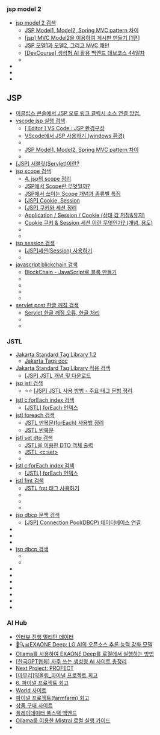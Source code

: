 ### jsp model 2
- [jsp model 2 검색](https://www.google.com/search?q=jsp+model+2&oq=jsp+model+2&gs_lcrp=EgZjaHJvbWUyCAgAEEUYHhg5MgcIARAAGIAEMgYIAhAAGB4yBggDEAAYHjIGCAQQABgeMgYIBRAAGB4yBggGEAAYHjIGCAcQABgeMgYICBAAGB4yBggJEAAYHtIBCDY5OTNqMGo3qAIAsAIA&sourceid=chrome&ie=UTF-8)
  - [JSP Model1, Model2, Spring MVC pattern 차이](https://velog.io/@chamroro/JSP-Model1-Model2-Spring-MVC-pattern-%EC%B0%A8%EC%9D%B4)
  - [[jsp] MVC Model2을 이용하여 게시판 만들기 [1편]](https://leeprogramer.tistory.com/35)
  - [JSP 모델1과 모델2, 그리고 MVC 패턴](https://hsp1116.tistory.com/9)
  - [[DevCourse] 생성형 AI 활용 백엔드 데브코스 44일차](https://codingga-dingga.tistory.com/386)
  - []()
- []()
- []()
- []()


## JSP
- [이클립스 콘솔에서 JSP 오류 링크 클릭시 소스 연결 방법.](https://macdev.tistory.com/170)
- [vscode jsp 실행 검색](https://www.google.com/search?q=vscode+jsp+%EC%8B%A4%ED%96%89&oq=vscode+jsp+&gs_lcrp=EgZjaHJvbWUqBwgBEAAYgAQyBggAEEUYOTIHCAEQABiABDIHCAIQABiABDIHCAMQABiABDIHCAQQABiABDIHCAUQABiABDIHCAYQABiABDIHCAcQABiABDIHCAgQABiABDIHCAkQABiABNIBCDQxOTBqMGo3qAIAsAIA&sourceid=chrome&ie=UTF-8#vhid=zephyr:0&vssid=atritem-https://plogds.tistory.com/995)
  - [[ Editor ] VS Code : JSP 환경구성](https://nevertrustbrutus.tistory.com/245)
  - [VScode에서 JSP 사용하기 (windows 환경)](https://pro-train.tistory.com/16)
  - []()
  - [JSP Model1, Model2, Spring MVC pattern 차이](https://velog.io/@chamroro/JSP-Model1-Model2-Spring-MVC-pattern-%EC%B0%A8%EC%9D%B4)
  - []()
- [[JSP] 서블릿(Servlet)이란?](https://mangkyu.tistory.com/14)
- [jsp scope 검색](https://www.google.com/search?q=jsp+scope&oq=jsp+scope+&gs_lcrp=EgZjaHJvbWUyCAgAEEUYHhg5MgYIARAAGB4yBggCEAAYHjIGCAMQABgeMgYIBBAAGB4yBggFEAAYHjIGCAYQABgeMgYIBxAAGB4yCAgIEAAYBRgeMggICRAAGAUYHtIBCDMyMDJqMGo3qAIAsAIA&sourceid=chrome&ie=UTF-8)
  - [4. jsp의 scope 정리](https://doitnow-man.tistory.com/entry/JSP-4-jsp%EC%9D%98-scope-%EC%A0%95%EB%A6%AC)
  - [JSP에서 Scope란 무엇일까?](https://wrd6774.tistory.com/16)
  - [JSP에서 쓰이는 Scope 개념과 종류별 특징](https://jjungslife.tistory.com/19)
  - [[JSP] Cookie, Session](https://ej-development-note.tistory.com/94)
  - [[JSP] 쿠키와 세션 정리](https://onevely.tistory.com/20)
  - [ Application / Session / Cookie (상태 값 저장&유지)](https://yeonee3219.tistory.com/150)
  - [ Cookie 쿠키 & Session 세션 이란 무엇인가? (개념, 용도)](https://creamilk88.tistory.com/101)
  - []()
  - []()
- [jsp session 검색](https://www.google.com/search?q=jsp+session&oq=jsp+session&gs_lcrp=EgZjaHJvbWUyBggAEEUYOTIHCAEQABiABDIHCAIQABiABDIHCAMQABiABDIHCAQQABiABDIHCAUQABiABDIHCAYQABiABDIGCAcQABgeMgYICBAAGB4yBggJEAAYHtIBCDIyNzlqMGo3qAIAsAIA&sourceid=chrome&ie=UTF-8)
  - [[JSP]세션(Session) 사용하기](https://m.blog.naver.com/hj_kim97/222574518040)
  - []()
- [javascript blickchain 검색](https://www.google.com/search?q=javascript+blickchain&oq=javascript+blickchain&gs_lcrp=EgZjaHJvbWUyBggAEEUYOTIJCAEQABgNGIAEMggIAhAAGA0YHjIICAMQABgNGB4yCAgEEAAYDRgeMggIBRAAGA0YHjIICAYQABgNGB4yCAgHEAAYDRgeMgoICBAAGAgYDRgeMgoICRAAGAgYDRge0gEIODcxNWowajeoAgCwAgA&sourceid=chrome&ie=UTF-8)
  - [BlockChain - JavaScript로 블록 만들기](https://bitkunst.tistory.com/entry/BlockChain-%EB%B8%94%EB%A1%9D-%EB%A7%8C%EB%93%A4%EA%B8%B0-1)
  - []()
  - []()
  - []()
  - []()
- [servlet post 한글 깨짐 검색](https://www.google.com/search?q=servlet+post+%ED%95%9C%EA%B8%80+%EA%B9%A8%EC%A7%90&oq=sevlet+post+&gs_lcrp=EgZjaHJvbWUqCAgCEAAYDRgeMgYIABBFGDkyCAgBEAAYDRgeMggIAhAAGA0YHjIICAMQABgNGB4yCAgEEAAYDRgeMggIBRAAGA0YHjIICAYQABgNGB4yCAgHEAAYDRgeMggICBAAGA0YHjIICAkQABgNGB7SAQg2Njk1ajBqN6gCALACAA&sourceid=chrome&ie=UTF-8)
  - [Servlet 한글 깨짐 오류, 한글 처리](https://kgvovc.tistory.com/34)
  - []()
  - []()



### JSTL
- [Jakarta Standard Tag Library 1.2](https://jakarta.ee/specifications/tags/1.2/)
  - [Jakarta Tags doc](https://jakarta.ee/specifications/tags/1.2/tagdocs/)
- [Jakarta Standard Tag Library 적용 검색](https://www.google.com/search?q=Jakarta+Standard+Tag+Library+%EC%A0%81%EC%9A%A9&newwindow=1&sca_esv=2b30a2d6adf9d914&ei=Q1e1aK2yB4XP1e8P4fGrkQM&ved=0ahUKEwjt34_WkLePAxWFZ_UHHeH4KjIQ4dUDCBA&uact=5&oq=Jakarta+Standard+Tag+Library+%EC%A0%81%EC%9A%A9&gs_lp=Egxnd3Mtd2l6LXNlcnAiI0pha2FydGEgU3RhbmRhcmQgVGFnIExpYnJhcnkg7KCB7JqpMgUQIRigATIFECEYoAEyBRAhGKABMgUQIRigAUj5GFDTA1jSF3ACeAGQAQCYAbQCoAGLD6oBBTItNi4xuAEDyAEA-AEBmAIFoALVBsICChAAGLADGNYEGEfCAgcQABiABBgTwgIGEAAYExgemAMAiAYBkAYKkgcHMi4wLjIuMaAH2h2yBwUyLTIuMbgHzgbCBwMwLjXIBwk&sclient=gws-wiz-serp)
  - [[JSP] JSTL 개념 및 다운로드](https://blog.naver.com/lgr0406/221721466381)
- [jsp jstl 검색](https://www.google.com/search?q=jsp+jstl&oq=jsp+jstl&gs_lcrp=EgZjaHJvbWUqBwgAEAAYgAQyBwgAEAAYgAQyBwgBEAAYgAQyBwgCEAAYgAQyBggDEAAYHjIGCAQQABgeMgYIBRBFGDwyBggGEEUYPDIGCAcQRRg90gEINTUzOGowajeoAgCwAgA&sourceid=chrome&ie=UTF-8)
  - ⭐⭐ [[JSP] JSTL 사용 방법 - 주요 태그 문법 정리](https://atoz-develop.tistory.com/entry/JSP-JSTL-%EC%82%AC%EC%9A%A9-%EB%B0%A9%EB%B2%95-%EC%A3%BC%EC%9A%94-%ED%83%9C%EA%B7%B8-%EB%AC%B8%EB%B2%95-%EC%A0%95%EB%A6%AC)
- [jstl c:forEach index 검색](https://www.google.com/search?q=jstl+c%3AforEach+index&oq=jstl+c%3AforEach+index&gs_lcrp=EgZjaHJvbWUyBggAEEUYOdIBCTQwNzA4ajBqN6gCALACAA&sourceid=chrome&ie=UTF-8)
  - [[JSTL] forEach 인덱스](https://bangyee.tistory.com/12)
- [jstl foreach 검색](https://www.google.com/search?q=jstl+foreach&oq=jstl+foreach&gs_lcrp=EgZjaHJvbWUqBwgAEAAYgAQyBwgAEAAYgAQyBwgBEAAYgAQyBwgCEAAYgAQyBwgDEAAYgAQyBwgEEAAYgAQyBwgFEAAYgAQyBwgGEAAYgAQyBggHEEUYPdIBCTEwNzA1ajBqN6gCALACAA&sourceid=chrome&ie=UTF-8)
  - [JSTL 반복문(forEach) 사용법 정리](https://thefif19wlsvy.tistory.com/61)
  - [JSTL 반복문](https://thefif19wlsvy.tistory.com/61)
- [jstl set dto 검색](https://www.google.com/search?q=jstl+set+dto&newwindow=1&sca_esv=fcb56211a55ba89b&ei=f122aMqREqmM2roPgLOQuQg&ved=0ahUKEwiKzZ7hirmPAxUphlYBHYAZJIcQ4dUDCBA&oq=jstl+set+dto&gs_lp=Egxnd3Mtd2l6LXNlcnAiDGpzdGwgc2V0IGR0bzILEAAYgAQYsAMYogQyCBAAGLADGO8FMggQABiwAxjvBTILEAAYgAQYsAMYogQyCBAAGLADGO8FSKMIUABYAHABeACQAQCYAQCgAQCqAQC4AQzIAQCYAgGgAgaYAwCIBgGQBgWSBwExoAcAsgcAuAcAwgcDMi0xyAcF&sclient=gws-wiz-serp)
  - [JSTL을 이용한 DTO 객체 출력](https://languagestory.tistory.com/35)
  - [JSTL <c:set>](https://k-develpoper.tistory.com/14)
  - []()
- [jstl c:forEach index 검색](https://www.google.com/search?q=jstl+c%3AforEach+index&oq=jstl+c%3AforEach+index&gs_lcrp=EgZjaHJvbWUyBggAEEUYOdIBCTQwNzA4ajBqN6gCALACAA&sourceid=chrome&ie=UTF-8)
  - [[JSTL] forEach 인덱스](https://bangyee.tistory.com/12)
- [jstl fmt 검색](https://www.google.com/search?q=jstl+fmt&oq=jstl+fmt&gs_lcrp=EgZjaHJvbWUqBwgAEAAYgAQyBwgAEAAYgAQyBwgBEAAYgAQyBwgCEAAYgAQyBwgDEAAYgAQyBggEEAAYHjIGCAUQABgeMgYIBhAAGB4yBggHEAAYHjIGCAgQABgeMgYICRAAGB7SAQgyODgzajBqN6gCALACAA&sourceid=chrome&ie=UTF-8)
  - [JSTL fmt 태그 사용하기](https://sinna94.tistory.com/entry/JSTL-fmt-%ED%83%9C%EA%B7%B8-%EC%82%AC%EC%9A%A9%ED%95%98%EA%B8%B0)
  - []()
  - []()
  - []()
- [jsp dbcp 문맥 검색](https://www.google.com/search?q=jsp+dbcp+%EB%AC%B8%EB%A7%A5&oq=jsp+dbcp+%EB%AC%B8%EB%A7%A5&gs_lcrp=EgZjaHJvbWUyBggAEEUYOTIHCAEQIRigATIHCAIQIRigATIHCAMQIRigATIHCAQQIRigAdIBCDQ1NDNqMGo3qAIAsAIA&sourceid=chrome&ie=UTF-8)
  - [[JSP] Connection Pool(DBCP) 데이터베이스 연결](https://velog.io/@owozz/JSP-Connection-PoolDBCP-%EB%8D%B0%EC%9D%B4%ED%84%B0%EB%B2%A0%EC%9D%B4%EC%8A%A4-%EC%97%B0%EA%B2%B0)
- []()
- []()
- []()
- [jsp dbcp 검색](https://www.google.com/search?q=jsp+dbcp&oq=jsp+dbcp&gs_lcrp=EgZjaHJvbWUyBggAEEUYOTIHCAEQIRigATIHCAIQIRigAdIBCDQyMjVqMGo3qAIAsAIA&sourceid=chrome&ie=UTF-8)
  - []()
  - []()
- []()
- []()
- []()
- []()
- []()
- []()
- []()

### AI Hub
- [인터뷰 진행 멀티턴 데이터](https://www.aihub.or.kr/aihubdata/data/view.do?pageIndex=1&currMenu=115&topMenu=100&srchOptnCnd=OPTNCND001&searchKeyword=&srchDetailCnd=DETAILCND001&srchOrder=ORDER001&srchPagePer=80&srchDataRealmCode=REALM002&aihubDataSe=data&dataSetSn=71860)
- [🤖🔍📊EXAONE Deep: LG AI의 오픈소스 추론 능력 강화 모델](https://fornewchallenge.tistory.com/entry/%F0%9F%A4%96%F0%9F%94%8D%F0%9F%93%8AEXAONE-Deep-LG-AI%EC%9D%98-%EC%98%A4%ED%94%88%EC%86%8C%EC%8A%A4-%EC%B6%94%EB%A1%A0-%EB%8A%A5%EB%A0%A5-%EA%B0%95%ED%99%94-%EB%AA%A8%EB%8D%B8)
- [Ollama를 사용하여 EXAONE Deep를 로컬에서 실행하는 방법](https://apidog.com/kr/blog/run-exaone-deep-with-ollama-kr/)
- [[한국GPT협회] 자주 쓰는 생성형 AI 사이트 총정리](https://contents.premium.naver.com/market/note/contents/240428210518074zl)
- [Next Project: PROFECT](https://profect.goorm.io/showcase)
- [[마무리]약올림_파이널 프로젝트 회고](https://hazel-developer.tistory.com/149)
- [6. 파이널 프로젝트 회고](https://jnaa.tistory.com/entry/6-%ED%8C%8C%EC%9D%B4%EB%84%90-%ED%94%84%EB%A1%9C%EC%A0%9D%ED%8A%B8-%ED%9A%8C%EA%B3%A0-1)
- [World 사이트 ](https://github.com/jnaacode/helloworld/tree/main?tab=readme-ov-file)
- [파이널 프로젝트(farmfarm) 회고](https://nanazzoo.github.io/posts/%ED%8C%8C%EC%9D%B4%EB%84%90-%ED%94%84%EB%A1%9C%EC%A0%9D%ED%8A%B8(FarmFarm)-%ED%9A%8C%EA%B3%A0/)
- [상품 구매 사이트](https://whiteclouds-dev.tistory.com/33)
- [플레이데이터 풀스택 백엔드 ](https://velog.io/@lavella/%ED%94%8C%EB%A0%88%EC%9D%B4%EB%8D%B0%EC%9D%B4%ED%84%B0-%ED%92%80%EC%8A%A4%ED%83%9D-%EB%B0%B1%EC%97%94%EB%93%9C-9%EA%B8%B0-9%EC%9B%94-1%EC%A3%BC%EC%B0%A8-%ED%9A%8C%EA%B3%A0-25%EC%A3%BC%EC%B0%A8)
- [Ollama를 이용한 Mistral 로컬 실행 가이드](https://devopslog.tistory.com/142)
- []()